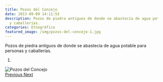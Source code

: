 ```yaml
---
title: Pozos del Concejo
date: 2013-09-09 14:11:53
description: Pozos de piedra antiguos de donde se abastecía de agua potable para personas
  y caballerías.
categories: Etnográfico
featured_image: /img/pozos-del-concejo-1.jpg
---
```



Pozos de piedra antiguos de donde se abastecía de agua potable para personas y caballerías.

<div id="myCarousel" class="carousel slide" df-ride="carousel">
  <!-- Indicators -->
  <ol class="carousel-indicators">
    <li df-target="#myCarousel" df-slide-to="0" class="active"></li>
  </ol>
  <!-- Wrapper for slides -->
  <div class="carousel-inner" role="listbox">
    <div class="item active">
      <img src="/img/pozos-del-concejo-1.jpg" alt="Pozos del Concejo">
    </div>
  <!-- Left and right controls -->
  <a class="left carousel-control" href="#myCarousel" role="button" df-slide="prev">
    <span class="glyphicon glyphicon-chevron-left" aria-hidden="true"></span>
    <span class="sr-only">Previous</span>
  </a>
  <a class="right carousel-control" href="#myCarousel" role="button" df-slide="next">
    <span class="glyphicon glyphicon-chevron-right" aria-hidden="true"></span>
    <span class="sr-only">Next</span>
  </a>
</div>
